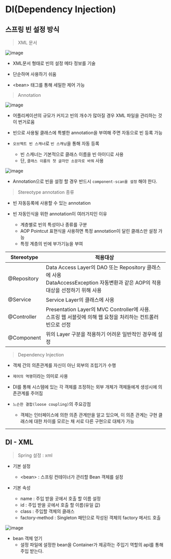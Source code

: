 # DI(Dependency Injection)

## 스프링 빈 설정 방식

> XML 문서

![image](https://user-images.githubusercontent.com/109258306/210194319-02082807-3596-42f5-a084-e0fb3e6cc27b.png)

- XML문서 형태로 빈의 설정 메타 정보를 기술
  
- 단순하며 사용하기 쉬움

- \<bean> 태그를 통해 세밀한 제어 가능

> Annotation

![image](https://user-images.githubusercontent.com/109258306/210194449-00747f55-ce62-4cd8-8446-561855bd3a52.png)

- 어플리케이션의 규모가 커지고 빈의 개수가 많아질 경우 XML 파일을 관리하는 것이 번거로움

- 빈으로 사용될 클래스에 특별한 annotation을 부여해 주면 자동으로 빈 등록 가능

- `오브젝트 빈 스캐너`로 `빈 스캐닝`을 통해 자동 등록
  - 빈 스캐너는 기본적으로 클래스 이름을 빈 아이디로 사용
  - 단, `클래스 이름의 첫 글자만 소문자로 바꿔` 사용

![image](https://user-images.githubusercontent.com/109258306/210194510-482375ca-b003-42d3-a425-f84249d2a9f4.png)

- Annotation으로 빈을 설정 할 경우 반드시 `component-scan을 설정` 해야 한다.

> Stereotype annotation 종류

- 빈 자동등록에 사용할 수 있는 annotation

- 빈 자동인식을 위한 annotation이 여러가지인 이유
  - 계층별로 빈의 특성이나 종류를 구분
  - AOP Pointcut 표현식을 사용하면 특정 annotation이 달린 클래스만 설정 가능
  - 특정 계층의 빈에 부가기능을 부여

| Stereotype  | 적용대상                                                                                                                          |
| ----------- | --------------------------------------------------------------------------------------------------------------------------------- |
| @Repository | Data Access Layer의 DAO 또는 Repository 클래스에 사용<br>DataAccessException 자동변환과 같은 AOP의 적용 대상을 선정하기 위해 사용 |
| @Service    | Service Layer의 클래스에 사용                                                                                                     |
| @Controller | Presentation Layer의 MVC Controller에 사용.<br>스프링 웹 서블릿에 의해 웹 요청을 처리하는 컨트롤러 빈으로 선정                    |
| @Component  | 위의 Layer 구분을 적용하기 어려운 일반적인 경우에 설정                                                                            |

> Dependency Injection

- 객체 간의 의존관계를 자신이 아닌 외부의 조립기가 수행

- `제어의 역행`이라는 의미로 사용

- DI를 통해 시스템에 있는 각 객체를 조정하는 외부 개체가 객체들에게 생성시에 의존관계를 주어짐

- `느슨한 결합(loose coupling)`의 주요강점
  - 객체는 인터페이스에 의한 의존 관계만을 알고 있으며, 이 의존 관계는 구현 클래스에 대한 차이를 모르는 채 서로 다른 구현으로 대체가 가능

---

## DI - XML

> Spring 설정 : xml

- 기본 설정
  - \<bean> : 스프링 컨테이너가 관리할 Bean 객체를 설정

- 기본 속성
  - name : 주입 받을 곳에서 호출 할 이름 설정
  - id : 주입 받을 곳에서 호출 할 이름(유일 값)
  - class : 주입할 객체의 클래스
  - factory-method : Singleton 패턴으로 작성된 객체의 factory 메서드 호출

![image](https://user-images.githubusercontent.com/109258306/210196627-d46bafa6-cb28-41e4-b1fb-29c6b2fc1e09.png)

- bean 객체 얻기
  - 설정 파일에 설정한 bean을 Container가 제공하는 주입기 역할의 api를 통해 주입 받는다.
  